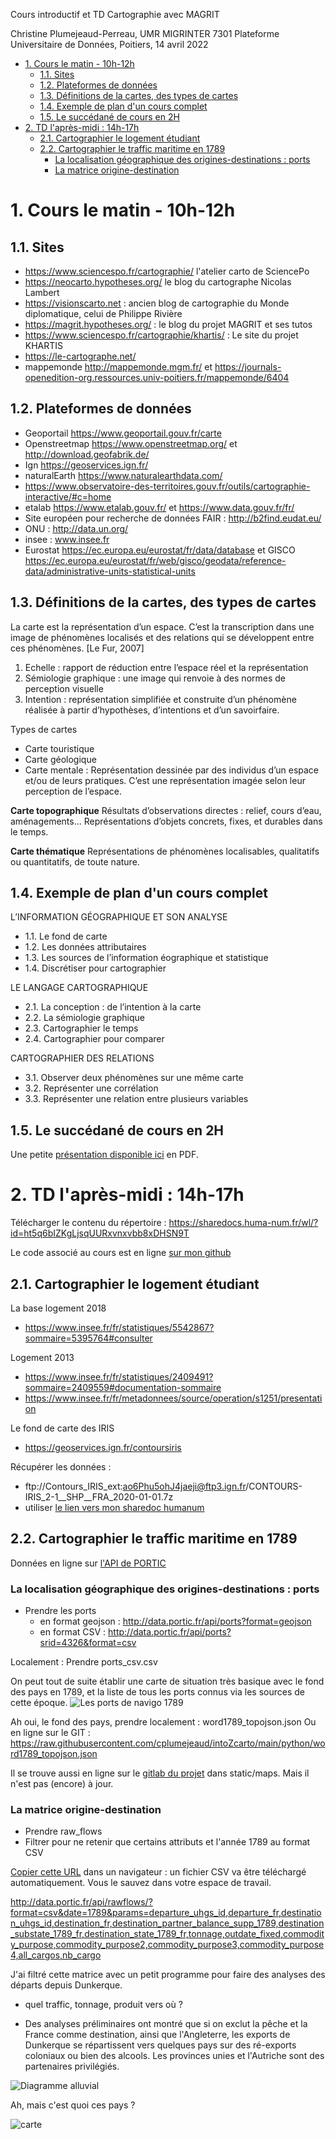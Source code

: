 Cours introductif et TD Cartographie avec MAGRIT

Christine Plumejeaud-Perreau, UMR MIGRINTER 7301
Plateforme Universitaire de Données, Poitiers, 14 avril 2022

- [1. Cours le matin - 10h-12h](#1-cours-le-matin---10h-12h)
  - [1.1. Sites](#11-sites)
  - [1.2. Plateformes de données](#12-plateformes-de-données)
  - [1.3. Définitions de la cartes, des types de cartes](#13-définitions-de-la-cartes-des-types-de-cartes)
  - [1.4. Exemple de plan d'un cours complet](#14-exemple-de-plan-dun-cours-complet)
  - [1.5. Le succédané de cours en 2H](#15-le-succédané-de-cours-en-2h)
- [2. TD l'après-midi : 14h-17h](#2-td-laprès-midi--14h-17h)
  - [2.1. Cartographier le logement étudiant](#21-cartographier-le-logement-étudiant)
  - [2.2. Cartographier le traffic maritime en 1789](#22-cartographier-le-traffic-maritime-en-1789)
    - [La localisation géographique des origines-destinations : ports](#la-localisation-géographique-des-origines-destinations--ports)
    - [La matrice origine-destination](#la-matrice-origine-destination)

# 1. Cours le matin - 10h-12h

## 1.1. Sites
- https://www.sciencespo.fr/cartographie/ l'atelier carto de SciencePo
- https://neocarto.hypotheses.org/  le blog du cartographe Nicolas Lambert
- https://visionscarto.net  : ancien blog de cartographie du Monde diplomatique, celui de Philippe Rivière
- https://magrit.hypotheses.org/ : le blog du projet MAGRIT et ses tutos
- https://www.sciencespo.fr/cartographie/khartis/ : Le site du projet KHARTIS
- https://le-cartographe.net/ 
- mappemonde http://mappemonde.mgm.fr/ et https://journals-openedition-org.ressources.univ-poitiers.fr/mappemonde/6404 

## 1.2. Plateformes de données
-	Geoportail https://www.geoportail.gouv.fr/carte 
-	Openstreetmap https://www.openstreetmap.org/ et http://download.geofabrik.de/ 
-	Ign https://geoservices.ign.fr/ 
-	naturalEarth https://www.naturalearthdata.com/ 
-	https://www.observatoire-des-territoires.gouv.fr/outils/cartographie-interactive/#c=home   
-	etalab https://www.etalab.gouv.fr/ et https://www.data.gouv.fr/fr/ 
-	Site européen pour recherche de données FAIR : http://b2find.eudat.eu/ 
-	ONU : http://data.un.org/
-	insee : www.insee.fr  
-	Eurostat https://ec.europa.eu/eurostat/fr/data/database et GISCO https://ec.europa.eu/eurostat/fr/web/gisco/geodata/reference-data/administrative-units-statistical-units 

## 1.3. Définitions de la cartes, des types de cartes

La carte est la représentation d’un espace. C’est la transcription dans une image de phénomènes localisés et des relations qui se développent entre ces phénomènes. [Le Fur, 2007]
1.	Echelle : rapport de réduction entre l’espace réel et la représentation
2.	Sémiologie graphique : une image qui renvoie à des normes de perception visuelle
3.	Intention : représentation simplifiée et construite d’un phénomène réalisée à partir d’hypothèses, d’intentions et d’un savoirfaire.

Types de cartes
-	Carte touristique
-	Carte géologique
-	Carte mentale : Représentation dessinée par des individus d’un espace et/ou de leurs pratiques. C’est une représentation imagée selon leur perception de l’espace.

**Carte topographique**
Résultats d’observations directes : relief, cours d’eau, aménagements... Représentations d’objets concrets, fixes, et durables dans le temps.

**Carte thématique**
Représentations de phénomènes localisables, qualitatifs ou quantitatifs, de toute nature.

## 1.4. Exemple de plan d'un cours complet

L’INFORMATION GÉOGRAPHIQUE ET SON ANALYSE

- 1.1. Le fond de carte
- 1.2. Les données attributaires
- 1.3. Les sources de l’information éographique et statistique
- 1.4. Discrétiser pour cartographier

LE LANGAGE CARTOGRAPHIQUE
- 2.1. La conception : de l’intention à la carte
- 2.2. La sémiologie graphique
- 2.3. Cartographier le temps
- 2.4. Cartographier pour comparer

CARTOGRAPHIER DES RELATIONS

- 3.1. Observer deux phénomènes sur une même carte
- 3.2. Représenter une corrélation
- 3.3. Représenter une relation entre plusieurs variables

## 1.5. Le succédané de cours en 2H

Une petite [présentation disponible ici](https://sharedocs.huma-num.fr/wl/?id=31xpJOVFphO4uMZ6Lh1kiFabiXvE1Se5) en PDF. 



# 2. TD l'après-midi : 14h-17h

Télécharger le contenu du répertoire : https://sharedocs.huma-num.fr/wl/?id=ht5q6bIZKgLjsqUURxvnxvbb8xDHSN9T

Le code associé au cours est en ligne [sur mon github](https://github.com/cplumejeaud/intoZcarto/) 
## 2.1. Cartographier le logement étudiant


La base logement 2018

- https://www.insee.fr/fr/statistiques/5542867?sommaire=5395764#consulter 

Logement 2013 

- https://www.insee.fr/fr/statistiques/2409491?sommaire=2409559#documentation-sommaire 
- https://www.insee.fr/fr/metadonnees/source/operation/s1251/presentation 

Le fond de carte des IRIS
- https://geoservices.ign.fr/contoursiris 

Récupérer les données : 
- ftp://Contours_IRIS_ext:ao6Phu5ohJ4jaeji@ftp3.ign.fr/CONTOURS-IRIS_2-1__SHP__FRA_2020-01-01.7z 
- utiliser [le lien vers mon sharedoc humanum](https://sharedocs.huma-num.fr/wl/?id=ht5q6bIZKgLjsqUURxvnxvbb8xDHSN9T) 



## 2.2. Cartographier le traffic maritime en 1789


Données en ligne sur [l'API de PORTIC](http://data.portic.fr)


### La localisation géographique des origines-destinations : ports

- Prendre les ports
  - en format geojson : http://data.portic.fr/api/ports?format=geojson
  - en format CSV : http://data.portic.fr/api/ports?srid=4326&format=csv

Localement : Prendre ports_csv.csv

On peut tout de suite établir une carte de situation très basique avec le fond des pays en 1789, et la liste de tous les ports connus via les sources de cette époque. 
![Les ports de navigo 1789](./first_vega_map.png)

Ah oui, le fond des pays, prendre localement : word1789_topojson.json
Ou en ligne sur le GIT : https://raw.githubusercontent.com/cplumejeaud/intoZcarto/main/python/word1789_topojson.json

Il se trouve aussi en ligne sur le [gitlab du projet](https://gitlab.huma-num.fr/portic/vizsources) dans static/maps.
Mais il n'est pas (encore) à jour. 

### La matrice origine-destination 

- Prendre raw_flows
- Filtrer pour ne retenir que certains attributs et l'année 1789 au format CSV

[Copier cette URL](http://data.portic.fr/api/rawflows/?format=csv&date=1789&params=departure_uhgs_id,departure_fr,destination_uhgs_id,destination_fr,destination_partner_balance_supp_1789,destination_substate_1789_fr,destination_state_1789_fr,tonnage,outdate_fixed,commodity_purpose,commodity_purpose2,commodity_purpose3,commodity_purpose4,all_cargos,nb_cargo) dans un navigateur : un fichier CSV va être téléchargé automatiquement. Vous le sauvez dans votre espace de travail.

http://data.portic.fr/api/rawflows/?format=csv&date=1789&params=departure_uhgs_id,departure_fr,destination_uhgs_id,destination_fr,destination_partner_balance_supp_1789,destination_substate_1789_fr,destination_state_1789_fr,tonnage,outdate_fixed,commodity_purpose,commodity_purpose2,commodity_purpose3,commodity_purpose4,all_cargos,nb_cargo

J'ai filtré cette matrice avec un petit programme pour faire des analyses des départs depuis Dunkerque. 
- quel traffic, tonnage, produit vers où ?

- Des analyses préliminaires ont montré que si on exclut la pêche et la France comme destination, ainsi que l'Angleterre, les exports de Dunkerque se répartissent vers quelques pays sur des ré-exports coloniaux ou bien des alcools. Les provinces unies et l'Autriche sont des partenaires privilégiés.

![Diagramme alluvial](./python/sankey_export_product_Dunkerque_1789.png)



 Ah, mais c'est quoi ces pays ?


![carte](./python/export_Dunkerque_1789.png)

